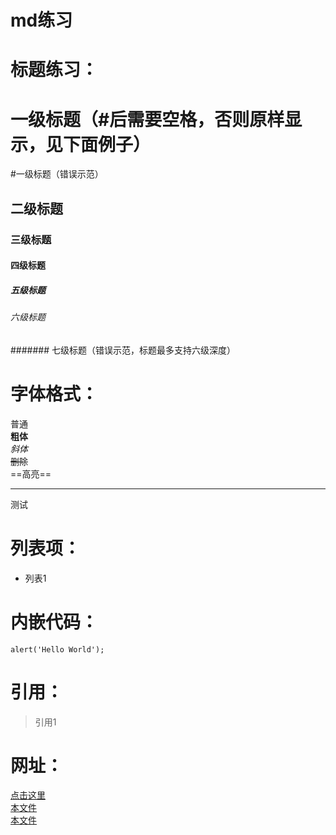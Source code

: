 # md练习
# 标题练习：
# 一级标题（#后需要空格，否则原样显示，见下面例子）
#一级标题（错误示范）
## 二级标题
### 三级标题
#### 四级标题
##### 五级标题
###### 六级标题
####### 七级标题（错误示范，标题最多支持六级深度）
# 字体格式：
普通  
**粗体**    
*斜体*  
~~删除~~  
==高亮==  

--------
测试

# 列表项：
* 列表1

# 内嵌代码：
`alert('Hello World');`

# 引用：
> 引用1

# 网址：
[点击这里](http://www.baidu.com)  
[本文件](333/新建文本文档.txt)  
[本文件](好书书名.txt)  
